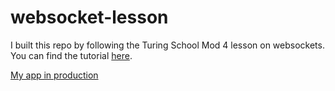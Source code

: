 # websocket-lesson

I built this repo by following the Turing School Mod 4 lesson on websockets. You can find the tutorial [here](https://github.com/turingschool/lesson_plans/blob/master/ruby_04-apis_and_scalability/websockets_workshop.markdown).

[My app in production](https://lit-coast-61175.herokuapp.com/)
